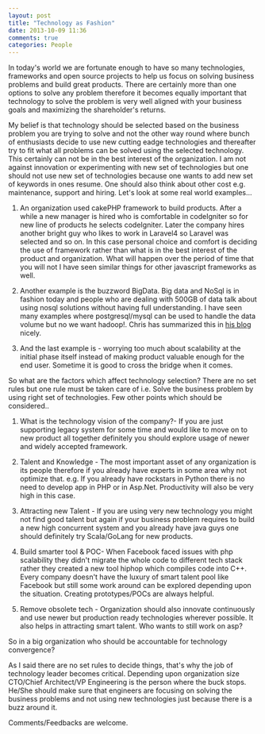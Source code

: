 ```yaml
---
layout: post
title: "Technology as Fashion"
date: 2013-10-09 11:36
comments: true
categories: People
---
```


In today's world we are fortunate enough to have so many technologies, frameworks and open source projects to help us focus on solving business problems and build great products. There are certainly more than one options to solve any problem therefore it becomes equally important that technology to solve the problem is very well aligned with your business goals and maximizing the shareholder's returns.
<!-- more -->
My belief is that technology should be selected based on the business problem you are trying to solve and not the other way round where bunch of enthusiasts decide to use new cutting eadge technologies and thereafter try to fit what all problems can be solved using the selected technology. This certainly can not be in the best interest of the organization. I am not against innovation or experimenting with new set of technologies but one should not use new set of technologies because one wants to add new set of keywords in ones resume. One should also think about other cost e.g. maintenance, support and hiring. Let's look at some real world examples…

  1. An organization used cakePHP framework to build products. After a while a new manager is hired who is comfortable in codeIgniter so for new line of products he selects codeIgniter. Later the company hires another bright guy who likes to work in Laravel4 so Laravel was selected and so on. In this case personal choice and comfort is deciding the use of framework rather than what is in the best interest of the product and organization. What will happen over the period of time that you will not   I have seen similar things for other javascript frameworks as well.

  2. Another example is the buzzword BigData. Big data and NoSql is in fashion today and people who are dealing with 500GB of data talk about using nosql solutions without having full understanding. I have seen many examples where postgresql/mysql can be used to handle the data volume but no we want hadoop!. Chris has summarized this in [his blog]("http://www.chrisstucchio.com/blog/2013/hadoop_hatred.html") nicely.

  3. And the last example is - worrying too much about scalability at the initial phase itself instead of making product valuable enough for the end user. Sometime it is good to cross the bridge when it comes. 

So what are the factors which affect technology selection?
There are no set rules but one rule must be taken care of i.e. Solve the business problem by using right set of technologies. Few other points which should be considered..

  1. What is the technology vision of the company?- If you are just supporting legacy system for some time and would like to move on to new product all together definitely you should explore usage of newer and widely accepted framework.

  2. Talent and Knowledge - The most important asset of any organization is its people therefore if you already have experts in some area why not optimize that. e.g. If you already have rockstars in Python there is no need to develop app in PHP or in Asp.Net. Productivity will also be very high in this case.

  3. Attracting new Talent -  If you are using very new technology you might not find good talent but again if your business problem requires to build a new high concurrent system and you already have java guys one should definitely try Scala/GoLang for new products.

  4. Build smarter tool & POC- When Facebook faced issues with php scalability they didn't migrate the whole code to different tech stack rather they created a new tool hiphop which compiles code into C++. Every company doesn't have the luxury of smart talent pool like Facebook but still some work around can be explored depending upon the situation. Creating prototypes/POCs are always helpful.

  5. Remove obsolete tech - Organization should also innovate continuously and use newer but production ready technologies wherever possible. It also helps in attracting smart talent. Who wants to still work on asp?

So in a big organization who should be accountable for technology convergence?

As I said there are no set rules to decide things, that's why the job of technology leader becomes critical. Depending upon organization size CTO/Chief Architect/VP Engineering is the person where the buck stops. He/She should make sure that engineers are focusing on solving the business problems and not using new technologies just because there is a buzz around it.    

Comments/Feedbacks are welcome.
